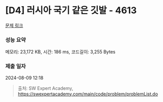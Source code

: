 # [D4] 러시아 국기 같은 깃발 - 4613 

[문제 링크](https://swexpertacademy.com/main/code/problem/problemDetail.do?contestProbId=AWQl9TIK8qoDFAXj) 

### 성능 요약

메모리: 23,172 KB, 시간: 186 ms, 코드길이: 3,255 Bytes

### 제출 일자

2024-08-09 12:18



> 출처: SW Expert Academy, https://swexpertacademy.com/main/code/problem/problemList.do